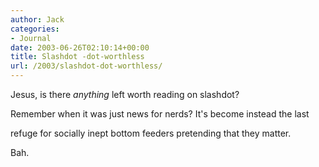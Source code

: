 ```yaml
---
author: Jack
categories:
- Journal
date: 2003-06-26T02:10:14+00:00
title: Slashdot -dot-worthless
url: /2003/slashdot-dot-worthless/
---
```


Jesus, is there _anything_ left worth reading on slashdot?
  

  
Remember when it was just news for nerds? It's become instead the last
  

  
refuge for socially inept bottom feeders pretending that they matter.
  

  
Bah.